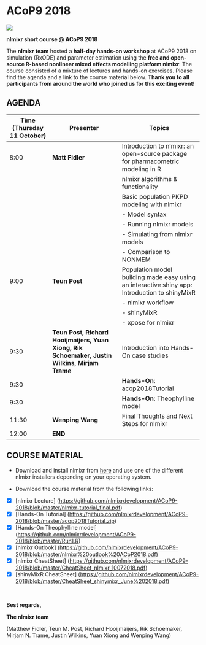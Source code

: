 # ACoP9 2018

<img src="https://github.com/nlmixrdevelopment/nlmixr/blob/master/vignettes/nlmixr_RxODE_shinyMixR_combo.jpg">

**nlmixr short course @ ACoP9 2018**

The **nlmixr team** hosted a **half-day hands-on workshop** at ACoP9 2018 on simulation (RxODE) and parameter estimation using the **free and open-source R-based nonlinear mixed effects modelling platform nlmixr**. 
The course consisted of a mixture of lectures and hands-on exercises. Please find the agenda and a link to the course material below. 
**Thank you to all participants from around the world who joined us for this exciting event!**

## AGENDA

| Time (Thursday 11 October) | Presenter | Topics |
| -------------------------- | ----------------- | ------|
| 8:00 | **Matt Fidler** | Introduction to nlmixr: an open-source package for pharmacometric modeling in R|
|       |                 | nlmixr algorithms & functionality|
|       |                 | Basic population PKPD modeling with nlmixr |
|       |                 |  - Model syntax |
|       |                 |  - Running nlmixr models |
|       |                 |  - Simulating from nlmixr models |
|       |                 |  - Comparison to NONMEM |
| 9:00 | **Teun Post** | Population model building made easy using an interactive shiny app: Introduction to shinyMixR|
|       |                      | - nlmixr workflow |
|       |                      | - shinyMixR |
|       |                      | - xpose for nlmixr |
| 9:30 | **Teun Post, Richard Hooijmaijers, Yuan Xiong, Rik Schoemaker, Justin Wilkins, Mirjam Trame** | Introduction into Hands-On case studies |
| 9:30 |                                              | **Hands-On**: acop2018Tutorial |
| 9:30 |                                              | **Hands-On**: Theophylline model |
| 11:30 | **Wenping Wang** | Final Thoughts and Next Steps for nlmixr |
| 12:00 | **END** |

## COURSE MATERIAL

- Download and install nlmixr from [here]( https://github.com/nlmixrdevelopment/nlmixr/releases/tag/v1.0.0-7 ) and use one of the different nlmixr installers depending on your operating system.

- Download the course material from the following links:

 - [x] [nlmixr Lecture] (https://github.com/nlmixrdevelopment/ACoP9-2018/blob/master/nlmixr-tutorial_final.pdf)
 - [x] [Hands-On Tutorial] (https://github.com/nlmixrdevelopment/ACoP9-2018/blob/master/acop2018Tutorial.zip)
 - [x] [Hands-On Theophylline model] (https://github.com/nlmixrdevelopment/ACoP9-2018/blob/master/Run1.R)
 - [x] [nlmixr Outlook] (https://github.com/nlmixrdevelopment/ACoP9-2018/blob/master/nlmixr%20outlook%20ACoP2018.pdf)
 - [x] [nlmixr CheatSheet] (https://github.com/nlmixrdevelopment/ACoP9-2018/blob/master/CheatSheet_nlmixr_10072018.pdf)
 - [x] [shinyMixR CheatSheet] (https://github.com/nlmixrdevelopment/ACoP9-2018/blob/master/CheatSheet_shinymixr_June%202018.pdf)

<br />

**Best regards,**

**The nlmixr team**

(Matthew Fidler, Teun M. Post, Richard Hooijmaijers, Rik Schoemaker, Mirjam N. Trame, Justin Wilkins, Yuan Xiong and Wenping Wang)

